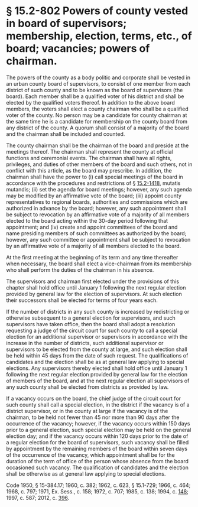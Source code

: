 # § 15.2-802 Powers of county vested in board of supervisors; membership, election, terms, etc., of board; vacancies; powers of chairman.

<p>The powers of the county as a body politic and corporate shall be vested in an urban county board of supervisors, to consist of one member from each district of such county and to be known as the board of supervisors (the board). Each member shall be a qualified voter of his district and shall be elected by the qualified voters thereof. In addition to the above board members, the voters shall elect a county chairman who shall be a qualified voter of the county. No person may be a candidate for county chairman at the same time he is a candidate for membership on the county board from any district of the county. A quorum shall consist of a majority of the board and the chairman shall be included and counted.</p><p>The county chairman shall be the chairman of the board and preside at the meetings thereof. The chairman shall represent the county at official functions and ceremonial events. The chairman shall have all rights, privileges, and duties of other members of the board and such others, not in conflict with this article, as the board may prescribe. In addition, the chairman shall have the power to (i) call special meetings of the board in accordance with the procedures and restrictions of § <a href='http://law.lis.virginia.gov/vacode/15.2-1418/'>15.2-1418</a>, mutatis mutandis; (ii) set the agenda for board meetings; however, any such agenda may be modified by an affirmative vote of the board; (iii) appoint county representatives to regional boards, authorities and commissions which are authorized in advance by the board; however, any such appointment shall be subject to revocation by an affirmative vote of a majority of all members elected to the board acting within the 30-day period following that appointment; and (iv) create and appoint committees of the board and name presiding members of such committees as authorized by the board; however, any such committee or appointment shall be subject to revocation by an affirmative vote of a majority of all members elected to the board.</p><p>At the first meeting at the beginning of its term and any time thereafter when necessary, the board shall elect a vice-chairman from its membership who shall perform the duties of the chairman in his absence.</p><p>The supervisors and chairman first elected under the provisions of this chapter shall hold office until January 1 following the next regular election provided by general law for the election of supervisors. At such election their successors shall be elected for terms of four years each.</p><p>If the number of districts in any such county is increased by redistricting or otherwise subsequent to a general election for supervisors, and such supervisors have taken office, then the board shall adopt a resolution requesting a judge of the circuit court for such county to call a special election for an additional supervisor or supervisors in accordance with the increase in the number of districts, such additional supervisor or supervisors to be elected from the county at large, and such election shall be held within 45 days from the date of such request. The qualifications of candidates and the election shall be as at general law applying to special elections. Any supervisors thereby elected shall hold office until January 1 following the next regular election provided by general law for the election of members of the board, and at the next regular election all supervisors of any such county shall be elected from districts as provided by law.</p><p>If a vacancy occurs on the board, the chief judge of the circuit court for such county shall call a special election, in the district if the vacancy is of a district supervisor, or in the county at large if the vacancy is of the chairman, to be held not fewer than 45 nor more than 90 days after the occurrence of the vacancy; however, if the vacancy occurs within 150 days prior to a general election, such special election may be held on the general election day; and if the vacancy occurs within 120 days prior to the date of a regular election for the board of supervisors, such vacancy shall be filled by appointment by the remaining members of the board within seven days of the occurrence of the vacancy, which appointment shall be for the duration of the term of office of the person whose absence from the board occasioned such vacancy. The qualification of candidates and the election shall be otherwise as at general law applying to special elections.</p><p>Code 1950, § 15-384.17; 1960, c. 382; 1962, c. 623, § 15.1-729; 1966, c. 464; 1968, c. 797; 1971, Ex. Sess., c. 158; 1972, c. 707; 1985, c. 138; 1994, c. <a href='http://lis.virginia.gov/cgi-bin/legp604.exe?941+ful+CHAP0148'>148</a>; 1997, c. 587; 2012, c. <a href='http://lis.virginia.gov/cgi-bin/legp604.exe?121+ful+CHAP0396'>396</a>.</p>